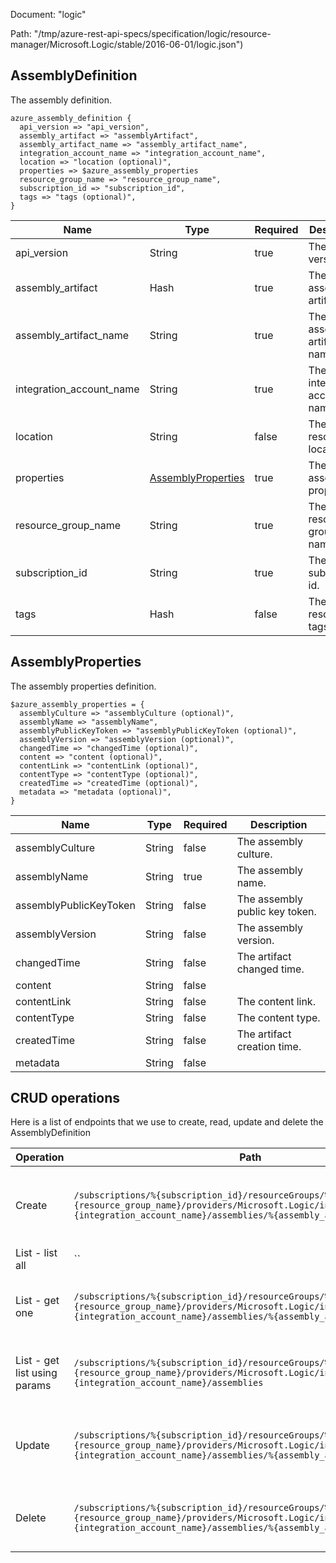 Document: "logic"


Path: "/tmp/azure-rest-api-specs/specification/logic/resource-manager/Microsoft.Logic/stable/2016-06-01/logic.json")

## AssemblyDefinition

The assembly definition.

```puppet
azure_assembly_definition {
  api_version => "api_version",
  assembly_artifact => "assemblyArtifact",
  assembly_artifact_name => "assembly_artifact_name",
  integration_account_name => "integration_account_name",
  location => "location (optional)",
  properties => $azure_assembly_properties
  resource_group_name => "resource_group_name",
  subscription_id => "subscription_id",
  tags => "tags (optional)",
}
```

| Name        | Type           | Required       | Description       |
| ------------- | ------------- | ------------- | ------------- |
|api_version | String | true | The API version. |
|assembly_artifact | Hash | true | The assembly artifact. |
|assembly_artifact_name | String | true | The assembly artifact name. |
|integration_account_name | String | true | The integration account name. |
|location | String | false | The resource location. |
|properties | [AssemblyProperties](#assemblyproperties) | true | The assembly properties. |
|resource_group_name | String | true | The resource group name. |
|subscription_id | String | true | The subscription id. |
|tags | Hash | false | The resource tags. |
        
## AssemblyProperties

The assembly properties definition.

```puppet
$azure_assembly_properties = {
  assemblyCulture => "assemblyCulture (optional)",
  assemblyName => "assemblyName",
  assemblyPublicKeyToken => "assemblyPublicKeyToken (optional)",
  assemblyVersion => "assemblyVersion (optional)",
  changedTime => "changedTime (optional)",
  content => "content (optional)",
  contentLink => "contentLink (optional)",
  contentType => "contentType (optional)",
  createdTime => "createdTime (optional)",
  metadata => "metadata (optional)",
}
```

| Name        | Type           | Required       | Description       |
| ------------- | ------------- | ------------- | ------------- |
|assemblyCulture | String | false | The assembly culture. |
|assemblyName | String | true | The assembly name. |
|assemblyPublicKeyToken | String | false | The assembly public key token. |
|assemblyVersion | String | false | The assembly version. |
|changedTime | String | false | The artifact changed time. |
|content | String | false |  |
|contentLink | String | false | The content link. |
|contentType | String | false | The content type. |
|createdTime | String | false | The artifact creation time. |
|metadata | String | false |  |



## CRUD operations

Here is a list of endpoints that we use to create, read, update and delete the AssemblyDefinition

| Operation | Path | Verb | Description | OperationID |
| ------------- | ------------- | ------------- | ------------- | ------------- |
|Create|`/subscriptions/%{subscription_id}/resourceGroups/%{resource_group_name}/providers/Microsoft.Logic/integrationAccounts/%{integration_account_name}/assemblies/%{assembly_artifact_name}`|Put|Create or update an assembly for an integration account.|IntegrationAccountAssemblies_CreateOrUpdate|
|List - list all|``||||
|List - get one|`/subscriptions/%{subscription_id}/resourceGroups/%{resource_group_name}/providers/Microsoft.Logic/integrationAccounts/%{integration_account_name}/assemblies/%{assembly_artifact_name}`|Get|Get an assembly for an integration account.|IntegrationAccountAssemblies_Get|
|List - get list using params|`/subscriptions/%{subscription_id}/resourceGroups/%{resource_group_name}/providers/Microsoft.Logic/integrationAccounts/%{integration_account_name}/assemblies`|Get|List the assemblies for an integration account.|IntegrationAccountAssemblies_List|
|Update|`/subscriptions/%{subscription_id}/resourceGroups/%{resource_group_name}/providers/Microsoft.Logic/integrationAccounts/%{integration_account_name}/assemblies/%{assembly_artifact_name}`|Put|Create or update an assembly for an integration account.|IntegrationAccountAssemblies_CreateOrUpdate|
|Delete|`/subscriptions/%{subscription_id}/resourceGroups/%{resource_group_name}/providers/Microsoft.Logic/integrationAccounts/%{integration_account_name}/assemblies/%{assembly_artifact_name}`|Delete|Delete an assembly for an integration account.|IntegrationAccountAssemblies_Delete|
